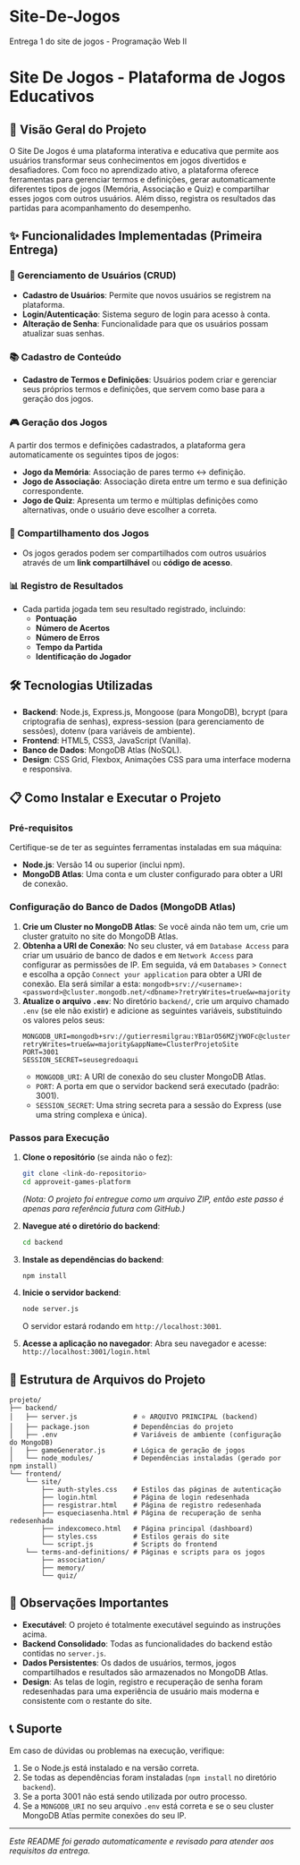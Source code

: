# Site-De-Jogos
Entrega 1 do site de jogos - Programação Web II

# Site De Jogos - Plataforma de Jogos Educativos

## 🚀 Visão Geral do Projeto

O Site De Jogos é uma plataforma interativa e educativa que permite aos usuários transformar seus conhecimentos em jogos divertidos e desafiadores. Com foco no aprendizado ativo, a plataforma oferece ferramentas para gerenciar termos e definições, gerar automaticamente diferentes tipos de jogos (Memória, Associação e Quiz) e compartilhar esses jogos com outros usuários. Além disso, registra os resultados das partidas para acompanhamento do desempenho.

## ✨ Funcionalidades Implementadas (Primeira Entrega)

### 👤 Gerenciamento de Usuários (CRUD)
- **Cadastro de Usuários**: Permite que novos usuários se registrem na plataforma.
- **Login/Autenticação**: Sistema seguro de login para acesso à conta.
- **Alteração de Senha**: Funcionalidade para que os usuários possam atualizar suas senhas.

### 📚 Cadastro de Conteúdo
- **Cadastro de Termos e Definições**: Usuários podem criar e gerenciar seus próprios termos e definições, que servem como base para a geração dos jogos.

### 🎮 Geração dos Jogos
A partir dos termos e definições cadastrados, a plataforma gera automaticamente os seguintes tipos de jogos:
- **Jogo da Memória**: Associação de pares termo <-> definição.
- **Jogo de Associação**: Associação direta entre um termo e sua definição correspondente.
- **Jogo de Quiz**: Apresenta um termo e múltiplas definições como alternativas, onde o usuário deve escolher a correta.

### 🔗 Compartilhamento dos Jogos
- Os jogos gerados podem ser compartilhados com outros usuários através de um **link compartilhável** ou **código de acesso**.

### 📊 Registro de Resultados
- Cada partida jogada tem seu resultado registrado, incluindo:
  - **Pontuação**
  - **Número de Acertos**
  - **Número de Erros**
  - **Tempo da Partida**
  - **Identificação do Jogador**

## 🛠️ Tecnologias Utilizadas

- **Backend**: Node.js, Express.js, Mongoose (para MongoDB), bcrypt (para criptografia de senhas), express-session (para gerenciamento de sessões), dotenv (para variáveis de ambiente).
- **Frontend**: HTML5, CSS3, JavaScript (Vanilla).
- **Banco de Dados**: MongoDB Atlas (NoSQL).
- **Design**: CSS Grid, Flexbox, Animações CSS para uma interface moderna e responsiva.

## 📋 Como Instalar e Executar o Projeto

### Pré-requisitos

Certifique-se de ter as seguintes ferramentas instaladas em sua máquina:
- **Node.js**: Versão 14 ou superior (inclui npm).
- **MongoDB Atlas**: Uma conta e um cluster configurado para obter a URI de conexão.

### Configuração do Banco de Dados (MongoDB Atlas)

1. **Crie um Cluster no MongoDB Atlas**: Se você ainda não tem um, crie um cluster gratuito no site do MongoDB Atlas.
2. **Obtenha a URI de Conexão**: No seu cluster, vá em `Database Access` para criar um usuário de banco de dados e em `Network Access` para configurar as permissões de IP. Em seguida, vá em `Databases` > `Connect` e escolha a opção `Connect your application` para obter a URI de conexão. Ela será similar a esta:
   `mongodb+srv://<username>:<password>@cluster.mongodb.net/<dbname>?retryWrites=true&w=majority`
3. **Atualize o arquivo `.env`**: No diretório `backend/`, crie um arquivo chamado `.env` (se ele não existir) e adicione as seguintes variáveis, substituindo os valores pelos seus:
   ```
   MONGODB_URI=mongodb+srv://gutierresmilgrau:YB1arO56MZjYWOFc@clusterprojetosite.xrs2rna.mongodb.net/approveit?retryWrites=true&w=majority&appName=ClusterProjetoSite
   PORT=3001
   SESSION_SECRET=seusegredoaqui
   ```
   - `MONGODB_URI`: A URI de conexão do seu cluster MongoDB Atlas.
   - `PORT`: A porta em que o servidor backend será executado (padrão: 3001).
   - `SESSION_SECRET`: Uma string secreta para a sessão do Express (use uma string complexa e única).

### Passos para Execução

1. **Clone o repositório** (se ainda não o fez):
   ```bash
   git clone <link-do-repositorio>
   cd approveit-games-platform
   ```
   *(Nota: O projeto foi entregue como um arquivo ZIP, então este passo é apenas para referência futura com GitHub.)*

2. **Navegue até o diretório do backend**:
   ```bash
   cd backend
   ```

3. **Instale as dependências do backend**:
   ```bash
   npm install
   ```

4. **Inicie o servidor backend**:
   ```bash
   node server.js
   ```
   O servidor estará rodando em `http://localhost:3001`.

5. **Acesse a aplicação no navegador**:
   Abra seu navegador e acesse:
   `http://localhost:3001/login.html`

## 📁 Estrutura de Arquivos do Projeto

```
projeto/
├── backend/
│   ├── server.js              # ⭐ ARQUIVO PRINCIPAL (backend)
│   ├── package.json           # Dependências do projeto
│   ├── .env                   # Variáveis de ambiente (configuração do MongoDB)
│   ├── gameGenerator.js       # Lógica de geração de jogos
│   └── node_modules/          # Dependências instaladas (gerado por npm install)
└── frontend/
    └── site/
        ├── auth-styles.css    # Estilos das páginas de autenticação
        ├── login.html         # Página de login redesenhada
        ├── resgistrar.html    # Página de registro redesenhada
        ├── esqueciasenha.html # Página de recuperação de senha redesenhada
        ├── indexcomeco.html   # Página principal (dashboard)
        ├── styles.css         # Estilos gerais do site
        └── script.js          # Scripts do frontend
    └── terms-and-definitions/ # Páginas e scripts para os jogos
        ├── association/
        ├── memory/
        └── quiz/
```

## 🔑 Observações Importantes

- **Executável**: O projeto é totalmente executável seguindo as instruções acima.
- **Backend Consolidado**: Todas as funcionalidades do backend estão contidas no `server.js`.
- **Dados Persistentes**: Os dados de usuários, termos, jogos compartilhados e resultados são armazenados no MongoDB Atlas.
- **Design**: As telas de login, registro e recuperação de senha foram redesenhadas para uma experiência de usuário mais moderna e consistente com o restante do site.

## 📞 Suporte

Em caso de dúvidas ou problemas na execução, verifique:
1. Se o Node.js está instalado e na versão correta.
2. Se todas as dependências foram instaladas (`npm install` no diretório `backend`).
3. Se a porta 3001 não está sendo utilizada por outro processo.
4. Se a `MONGODB_URI` no seu arquivo `.env` está correta e se o seu cluster MongoDB Atlas permite conexões do seu IP.

---
*Este README foi gerado automaticamente e revisado para atender aos requisitos da entrega.*

